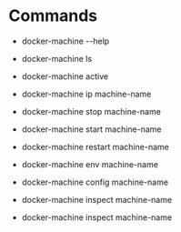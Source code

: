 # Commands

* docker-machine --help

* docker-machine ls

* docker-machine active

* docker-machine ip machine-name

* docker-machine stop machine-name

* docker-machine start machine-name

* docker-machine restart machine-name

* docker-machine env machine-name

* docker-machine config machine-name

* docker-machine inspect machine-name

* docker-machine inspect machine-name
